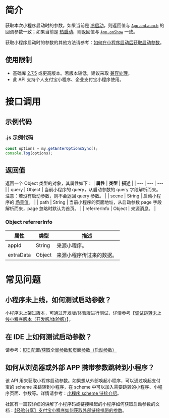 # 简介

获取本次小程序启动时的参数。如果当前是 [冷启动](https://opendocs.alipay.com/mini/framework/operating-mechanism)，则返回值与 [`App.onLaunch`](https://opendocs.alipay.com/mini/framework/app-detail) 的回调参数一致；如果当前是 [热启动](https://opendocs.alipay.com/mini/framework/operating-mechanism)，则返回值与 [`App.onShow`](https://opendocs.alipay.com/mini/framework/app-detail) 一致。

获取小程序启动时的参数的其他方法请参考：[如何在小程序启动后获取启动参数](https://opendocs.alipay.com/support/01rb2a)。

## 使用限制

- 基础库 [2.7.5](https://opendocs.alipay.com/mini/framework/lib-upgrade-v2) 或更高版本。若版本较低，建议采取 [兼容处理](https://opendocs.alipay.com/mini/framework/compatibility)。
- 此 API 支持个人支付宝小程序、企业支付宝小程序使用。

# 接口调用

## 示例代码

### .js 示例代码

```javascript
const options = my.getEnterOptionsSync();
console.log(options);
```

## 返回值

返回一个 Object 类型的对象，其属性如下： | **属性** | **类型** | **描述** | | --- | --- | --- | | query | Object | 当前小程序的 query，从启动参数的 query 字段解析而来。<br />注意：若没有启动参数，则不会返回 query 参数。 | | scene | String | 启动小程序的 [场景值](https://opendocs.alipay.com/mini/framework/scene)。 | | path | String | 当前小程序的页面地址，从启动参数 page 字段解析而来，page 忽略时默认为首页。 | | referrerInfo | Object | 来源消息。 |

### Object referrerInfo

| **属性**  | **类型** | **描述**                 |
| --------- | -------- | ------------------------ |
| appId     | String   | 来源小程序。             |
| extraData | Object   | 来源小程序传过来的数据。 |

# 常见问题

## 小程序未上线，如何测试启动参数？

小程序未上架过版本，可通过开发版/体验版进行测试，详情参考【[调试跳转未上线小程序版本（开发版/体验版）](https://opendocs.alipay.com/support/01rb0j)】。

## 在 IDE 上如何测试启动参数？

请参考：[IDE 配置/获取全局参数和页面参数（启动参数）](https://opendocs.alipay.com/support/01rb7b)

## 如何从浏览器或外部 APP 携带参数跳转到小程序？

该 API 用来获取小程序启动参数。如果想从外部唤起小程序，可以通过唤起支付宝的 scheme 来跳转到小程序，在 scheme 中可以加入需要跳转的小程序、小程序页面、参数等。详情请参考：[小程序 scheme 链接介绍](https://opendocs.alipay.com/support/01rb18)。

社区有一篇较详细的讲解了小程序码或链接唤起的小程序如何获取启动参数的文档：[【经验分享】支付宝小程序如何获取外部链接携带的参数](https://forum.alipay.com/mini-app/post/35101021)。
